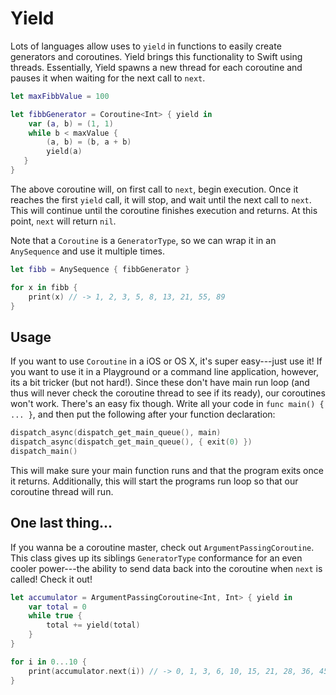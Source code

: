 # Yield

Lots of languages allow uses to `yield` in functions to easily create generators and coroutines. Yield brings this functionality to Swift using threads. Essentially, Yield spawns a new thread for each coroutine and pauses it when waiting for the next call to `next`.

```swift
let maxFibbValue = 100

let fibbGenerator = Coroutine<Int> { yield in
    var (a, b) = (1, 1)
    while b < maxValue {
        (a, b) = (b, a + b)
        yield(a)
   }
}
```

The above coroutine will, on first call to `next`, begin execution. Once it reaches the first `yield` call, it will stop, and wait until the next call to `next`. This will continue until the coroutine finishes execution and returns. At this point, `next` will return `nil`.

Note that a `Coroutine` is a `GeneratorType`, so we can wrap it in an `AnySequence` and use it multiple times.
```swift
let fibb = AnySequence { fibbGenerator }

for x in fibb {
    print(x) // -> 1, 2, 3, 5, 8, 13, 21, 55, 89
}
```

## Usage

If you want to use `Coroutine` in a iOS or OS X, it's super easy---just use it! If you want to use it in a Playground or a command line application, however, its a bit tricker (but not hard!). Since these don't have main run loop (and thus will never check the coroutine thread to see if its ready), our coroutines won't work. There's an easy fix though. Write all your code in `func main() { ... }`, and then put the following after your function declaration:
```swift
dispatch_async(dispatch_get_main_queue(), main)
dispatch_async(dispatch_get_main_queue(), { exit(0) })
dispatch_main()
```
This will make sure your main function runs and that the program exits once it returns. Additionally, this will start the programs run loop so that our coroutine thread will run.

## One last thing...

If you wanna be a coroutine master, check out `ArgumentPassingCoroutine`. This class gives up its siblings `GeneratorType` conformance for an even cooler power---the ability to send data back into the coroutine when `next` is called! Check it out!
```swift
let accumulator = ArgumentPassingCoroutine<Int, Int> { yield in
	var total = 0
	while true {
		total += yield(total)
	}
}

for i in 0...10 {
	print(accumulator.next(i)) // -> 0, 1, 3, 6, 10, 15, 21, 28, 36, 45, 55
}
```

